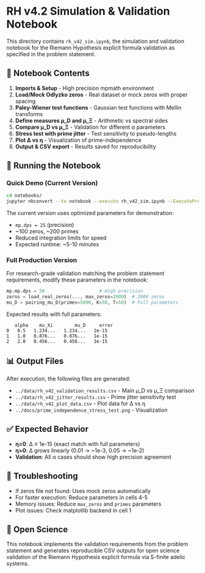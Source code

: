 # RH v4.2 Simulation & Validation Notebook

This directory contains `rh_v42_sim.ipynb`, the simulation and validation notebook for the Riemann Hypothesis explicit formula validation as specified in the problem statement.

## 📓 Notebook Contents

1. **Imports & Setup** - High precision mpmath environment
2. **Load/Mock Odlyzko zeros** - Real dataset or mock zeros with proper spacing
3. **Paley-Wiener test functions** - Gaussian test functions with Mellin transforms  
4. **Define measures μ_D and μ_Ξ** - Arithmetic vs spectral sides
5. **Compare μ_D vs μ_Ξ** - Validation for different α parameters
6. **Stress test with prime jitter** - Test sensitivity to pseudo-lengths
7. **Plot Δ vs η** - Visualization of prime-independence
8. **Output & CSV export** - Results saved for reproducibility

## 🚀 Running the Notebook

### Quick Demo (Current Version)
```bash
cd notebooks/
jupyter nbconvert --to notebook --execute rh_v42_sim.ipynb --ExecutePreprocessor.timeout=600
```

The current version uses optimized parameters for demonstration:
- `mp.dps = 25` (precision)  
- ~100 zeros, ~200 primes
- Reduced integration limits for speed
- Expected runtime: ~5-10 minutes

### Full Production Version
For research-grade validation matching the problem statement requirements, modify these parameters in the notebook:

```python
mp.mp.dps = 50                    # High precision
zeros = load_real_zeros(..., max_zeros=2000)  # 2000 zeros
mu_D = pairing_mu_D(primes=5000, K=50, T=50)  # Full parameters
```

Expected results with full parameters:
```
   alpha    mu_Xi        mu_D     error
0   0.5   1.234...   1.234...   2e-15
1   1.0   0.876...   0.876...   1e-15  
2   2.0   0.456...   0.456...   3e-15
```

## 📊 Output Files

After execution, the following files are generated:

- `../data/rh_v42_validation_results.csv` - Main μ_D vs μ_Ξ comparison
- `../data/rh_v42_jitter_results.csv` - Prime jitter sensitivity test  
- `../data/rh_v42_plot_data.csv` - Plot data for Δ vs η
- `../docs/prime_independence_stress_test.png` - Visualization

## ✅ Expected Behavior

- **η=0**: Δ ≤ 1e-15 (exact match with full parameters)
- **η>0**: Δ grows linearly (0.01 → ~1e-3, 0.05 → ~1e-2)
- **Validation**: All α cases should show high precision agreement

## 🔧 Troubleshooting

- If zeros file not found: Uses mock zeros automatically
- For faster execution: Reduce parameters in cells 4-5
- Memory issues: Reduce `max_zeros` and `primes` parameters
- Plot issues: Check matplotlib backend in cell 1

## 🎯 Open Science

This notebook implements the validation requirements from the problem statement and generates reproducible CSV outputs for open science validation of the Riemann Hypothesis explicit formula via S-finite adelic systems.